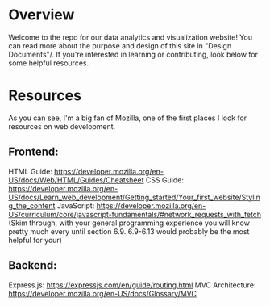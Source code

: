 # Overview

Welcome to the repo for our data analytics and visualization website! You can read more about the purpose and design of this site in "Design Documents"/. If you're interested in learning or contributing, look below for some helpful resources.


# Resources

As you can see, I'm a big fan of Mozilla, one of the first places I look for resources on web development.

## Frontend:
HTML Guide: https://developer.mozilla.org/en-US/docs/Web/HTML/Guides/Cheatsheet
CSS Guide: https://developer.mozilla.org/en-US/docs/Learn_web_development/Getting_started/Your_first_website/Styling_the_content
JavaScript: https://developer.mozilla.org/en-US/curriculum/core/javascript-fundamentals/#network_requests_with_fetch (Skim through, with your general programming experience you will know pretty much every until section 6.9. 6.9-6.13 would probably be the most helpful for your)
## Backend:
Express.js: https://expressjs.com/en/guide/routing.html
MVC Architecture: https://developer.mozilla.org/en-US/docs/Glossary/MVC
